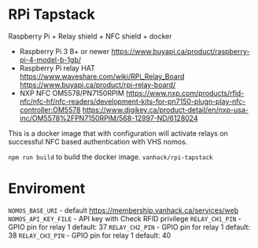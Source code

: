 # RPi Tapstack #

Raspberry Pi + Relay shield + NFC shield + docker

- Raspberry Pi 3 B+ or newer https://www.buyapi.ca/product/raspberry-pi-4-model-b-1gb/
- Raspberry Pi relay HAT https://www.waveshare.com/wiki/RPi_Relay_Board https://www.buyapi.ca/product/rpi-relay-board/
- NXP NFC OM5578/PN7150RPIM https://www.nxp.com/products/rfid-nfc/nfc-hf/nfc-readers/development-kits-for-pn7150-plugn-play-nfc-controller:OM5578 https://www.digikey.ca/product-detail/en/nxp-usa-inc/OM5578%2FPN7150RPIM/568-12997-ND/6128024

This is a docker image that with configuration will activate relays on successful NFC based authentication with VHS nomos.

`npm run build` to build the docker image. `vanhack/rpi-tapstack`

# Enviroment #
`NOMOS_BASE_URI` - default https://membership.vanhack.ca/services/web
`NOMOS_API_KEY_FILE` - API key with Check RFID privilege
`RELAY_CH1_PIN` - GPIO pin for relay 1 default: 37
`RELAY_CH2_PIN` - GPIO pin for relay 1 default: 38
`RELAY_CH3_PIN` - GPIO pin for relay 1 default: 40

